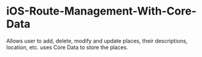 # iOS-Route-Management-With-Core-Data

Allows user to add, delete, modify and update places, their descriptions, location, etc.
uses Core Data to store the places.

